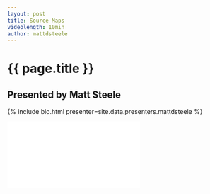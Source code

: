 ```yaml
---
layout: post
title: Source Maps
videolength: 10min
author: mattdsteele
---
```


# {{ page.title }}

## Presented by Matt Steele

{% include bio.html presenter=site.data.presenters.mattdsteele %}

<div class="fluid-width-video-wrapper"><iframe src="//www.youtube.com/embed/Jv52vFLnn54" frameborder="0" allowfullscreen></iframe></div>
